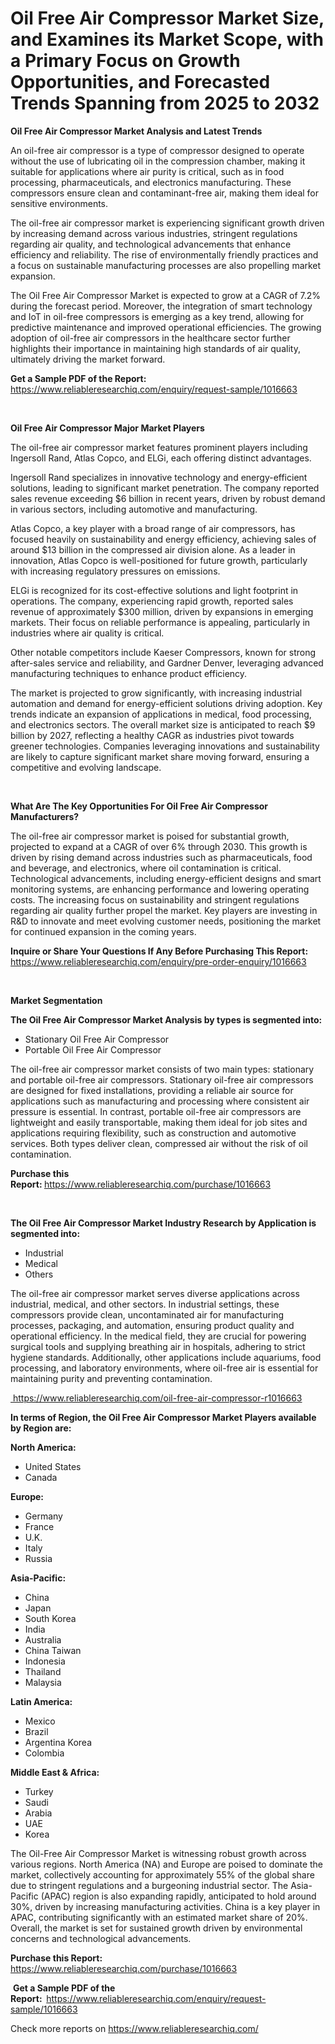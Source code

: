 <p><h1>Oil Free Air Compressor Market Size, and Examines its Market Scope, with a Primary Focus on Growth Opportunities, and Forecasted Trends Spanning from 2025 to 2032</h1></p><p><strong>Oil Free Air Compressor Market Analysis and Latest Trends</strong></p>
<p><p>An oil-free air compressor is a type of compressor designed to operate without the use of lubricating oil in the compression chamber, making it suitable for applications where air purity is critical, such as in food processing, pharmaceuticals, and electronics manufacturing. These compressors ensure clean and contaminant-free air, making them ideal for sensitive environments.</p><p>The oil-free air compressor market is experiencing significant growth driven by increasing demand across various industries, stringent regulations regarding air quality, and technological advancements that enhance efficiency and reliability. The rise of environmentally friendly practices and a focus on sustainable manufacturing processes are also propelling market expansion. </p><p>The Oil Free Air Compressor Market is expected to grow at a CAGR of 7.2% during the forecast period. Moreover, the integration of smart technology and IoT in oil-free compressors is emerging as a key trend, allowing for predictive maintenance and improved operational efficiencies. The growing adoption of oil-free air compressors in the healthcare sector further highlights their importance in maintaining high standards of air quality, ultimately driving the market forward.</p></p>
<p><strong>Get a Sample PDF of the Report:&nbsp;</strong> <a href="https://www.reliableresearchiq.com/enquiry/request-sample/1016663?utm_campaign=2282&utm_medium=2&utm_source=Github&utm_content=ia&utm_term=09042025&utm_id=oil-free-air-compressor">https://www.reliableresearchiq.com/enquiry/request-sample/1016663</a></p>
<p>&nbsp;</p>
<p><strong>Oil Free Air Compressor Major Market Players</strong></p>
<p><p>The oil-free air compressor market features prominent players including Ingersoll Rand, Atlas Copco, and ELGi, each offering distinct advantages. </p><p>Ingersoll Rand specializes in innovative technology and energy-efficient solutions, leading to significant market penetration. The company reported sales revenue exceeding $6 billion in recent years, driven by robust demand in various sectors, including automotive and manufacturing. </p><p>Atlas Copco, a key player with a broad range of air compressors, has focused heavily on sustainability and energy efficiency, achieving sales of around $13 billion in the compressed air division alone. As a leader in innovation, Atlas Copco is well-positioned for future growth, particularly with increasing regulatory pressures on emissions.</p><p>ELGi is recognized for its cost-effective solutions and light footprint in operations. The company, experiencing rapid growth, reported sales revenue of approximately $300 million, driven by expansions in emerging markets. Their focus on reliable performance is appealing, particularly in industries where air quality is critical.</p><p>Other notable competitors include Kaeser Compressors, known for strong after-sales service and reliability, and Gardner Denver, leveraging advanced manufacturing techniques to enhance product efficiency.</p><p>The market is projected to grow significantly, with increasing industrial automation and demand for energy-efficient solutions driving adoption. Key trends indicate an expansion of applications in medical, food processing, and electronics sectors. The overall market size is anticipated to reach $9 billion by 2027, reflecting a healthy CAGR as industries pivot towards greener technologies. Companies leveraging innovations and sustainability are likely to capture significant market share moving forward, ensuring a competitive and evolving landscape.</p></p>
<p>&nbsp;</p>
<p><strong>What Are The Key Opportunities For Oil Free Air Compressor Manufacturers?</strong></p>
<p><p>The oil-free air compressor market is poised for substantial growth, projected to expand at a CAGR of over 6% through 2030. This growth is driven by rising demand across industries such as pharmaceuticals, food and beverage, and electronics, where oil contamination is critical. Technological advancements, including energy-efficient designs and smart monitoring systems, are enhancing performance and lowering operating costs. The increasing focus on sustainability and stringent regulations regarding air quality further propel the market. Key players are investing in R&D to innovate and meet evolving customer needs, positioning the market for continued expansion in the coming years.</p></p>
<p><strong>Inquire or Share Your Questions If Any Before Purchasing This Report:</strong> <a href="https://www.reliableresearchiq.com/enquiry/pre-order-enquiry/1016663?utm_campaign=2282&utm_medium=2&utm_source=Github&utm_content=ia&utm_term=09042025&utm_id=oil-free-air-compressor">https://www.reliableresearchiq.com/enquiry/pre-order-enquiry/1016663</a></p>
<p>&nbsp;</p>
<p><strong>Market Segmentation</strong></p>
<p><strong>The Oil Free Air Compressor Market Analysis by types is segmented into:</strong></p>
<p><ul><li>Stationary Oil Free Air Compressor</li><li>Portable Oil Free Air Compressor</li></ul></p>
<p><p>The oil-free air compressor market consists of two main types: stationary and portable oil-free air compressors. Stationary oil-free air compressors are designed for fixed installations, providing a reliable air source for applications such as manufacturing and processing where consistent air pressure is essential. In contrast, portable oil-free air compressors are lightweight and easily transportable, making them ideal for job sites and applications requiring flexibility, such as construction and automotive services. Both types deliver clean, compressed air without the risk of oil contamination.</p></p>
<p><strong>Purchase this Report:&nbsp;</strong><a href="https://www.reliableresearchiq.com/purchase/1016663?utm_campaign=2282&utm_medium=2&utm_source=Github&utm_content=ia&utm_term=09042025&utm_id=oil-free-air-compressor">https://www.reliableresearchiq.com/purchase/1016663</a></p>
<p>&nbsp;</p>
<p><strong>The Oil Free Air Compressor Market Industry Research by Application is segmented into:</strong></p>
<p><ul><li>Industrial</li><li>Medical</li><li>Others</li></ul></p>
<p><p>The oil-free air compressor market serves diverse applications across industrial, medical, and other sectors. In industrial settings, these compressors provide clean, uncontaminated air for manufacturing processes, packaging, and automation, ensuring product quality and operational efficiency. In the medical field, they are crucial for powering surgical tools and supplying breathing air in hospitals, adhering to strict hygiene standards. Additionally, other applications include aquariums, food processing, and laboratory environments, where oil-free air is essential for maintaining purity and preventing contamination.</p></p>
<p><a href="https://www.reliableresearchiq.com/oil-free-air-compressor-r1016663?utm_campaign=2282&utm_medium=2&utm_source=Github&utm_content=ia&utm_term=09042025&utm_id=oil-free-air-compressor">&nbsp;https://www.reliableresearchiq.com/oil-free-air-compressor-r1016663</a></p>
<p><strong>In terms of Region, the Oil Free Air Compressor Market Players available by Region are:</strong></p>
<p>
    <p> <strong> North America: </strong>
        <ul>
            <li>United States</li>
            <li>Canada</li>
        </ul>
        </p> 
    <p> <strong> Europe: </strong>
        <ul>
            <li>Germany</li>
            <li>France</li>
            <li>U.K.</li>
            <li>Italy</li>
            <li>Russia</li>
        </ul>
        </p> 
    <p> <strong> Asia-Pacific: </strong>
        <ul>
            <li>China</li>
            <li>Japan</li>
            <li>South Korea</li>
            <li>India</li>
            <li>Australia</li>
            <li>China Taiwan</li>
            <li>Indonesia</li>
            <li>Thailand</li>
            <li>Malaysia</li>
        </ul>
        </p> 
    <p> <strong> Latin America: </strong>
        <ul>
            <li>Mexico</li>
            <li>Brazil</li>
            <li>Argentina Korea</li>
            <li>Colombia</li>
        </ul>
        </p> 
    <p> <strong> Middle East & Africa: </strong>
        <ul>
            <li>Turkey</li>
            <li>Saudi</li>
            <li>Arabia</li>
            <li>UAE</li>
            <li>Korea</li>
        </ul>
    </p>
    </p>
<p><p>The Oil-Free Air Compressor Market is witnessing robust growth across various regions. North America (NA) and Europe are poised to dominate the market, collectively accounting for approximately 55% of the global share due to stringent regulations and a burgeoning industrial sector. The Asia-Pacific (APAC) region is also expanding rapidly, anticipated to hold around 30%, driven by increasing manufacturing activities. China is a key player in APAC, contributing significantly with an estimated market share of 20%. Overall, the market is set for sustained growth driven by environmental concerns and technological advancements.</p></p>
<p><strong>Purchase this Report: </strong><a href="https://www.reliableresearchiq.com/purchase/1016663?utm_campaign=2282&utm_medium=2&utm_source=Github&utm_content=ia&utm_term=09042025&utm_id=oil-free-air-compressor">https://www.reliableresearchiq.com/purchase/1016663</a></p>
<p>&nbsp;<strong>Get a Sample PDF of the Report:&nbsp;&nbsp;</strong><a href="https://www.reliableresearchiq.com/enquiry/request-sample/1016663?utm_campaign=2282&utm_medium=2&utm_source=Github&utm_content=ia&utm_term=09042025&utm_id=oil-free-air-compressor">https://www.reliableresearchiq.com/enquiry/request-sample/1016663</a></p>
<p><strong></strong></p>
<p>Check more reports on <a href="https://www.reliableresearchiq.com/?utm_campaign=2282&utm_medium=2&utm_source=Github&utm_content=ia&utm_term=09042025&utm_id=oil-free-air-compressor">https://www.reliableresearchiq.com/</a></p>